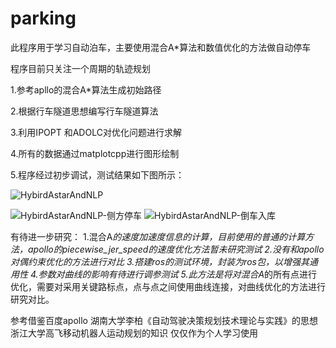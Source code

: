 # parking
此程序用于学习自动泊车，主要使用混合A*算法和数值优化的方法做自动停车

程序目前只关注一个周期的轨迹规划

1.参考apllo的混合A*算法生成初始路径

2.根据行车隧道思想编写行车隧道算法

3.利用IPOPT 和ADOLC对优化问题进行求解

4.所有的数据通过matplotcpp进行图形绘制

5.程序经过初步调试，测试结果如下图所示：

![HybirdAstarAndNLP](https://user-images.githubusercontent.com/54465004/196306792-24c2b755-c23c-45a7-90ae-dac78567ebb3.png)

![HybirdAstarAndNLP-侧方停车](https://user-images.githubusercontent.com/54465004/198972564-0e770c82-38e7-4df6-8041-97ff2d2fa62b.png)
![HybirdAstarAndNLP-倒车入库](https://user-images.githubusercontent.com/54465004/198972574-2d754c6a-8e1a-4065-80cb-222c39f0344f.png)

有待进一步研究：
1.混合A*的速度加速度信息的计算，目前使用的普通的计算方法，apollo的piecewise_jer_speed的速度优化方法暂未研究测试
2.没有和apollo对偶约束优化的方法进行对比
3.搭建ros的测试环境，封装为ros包，以增强其通用性
4.参数对曲线的影响有待进行调参测试
5.此方法是将对混合A*的所有点进行优化，需要对采用关键路标点，点与点之间使用曲线连接，对曲线优化的方法进行研究对比。


参考借鉴百度apollo 湖南大学李柏《自动驾驶决策规划技术理论与实践》的思想 浙江大学高飞移动机器人运动规划的知识 仅仅作为个人学习使用
